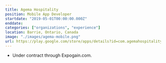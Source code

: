```yaml
---
title: Agema Hospitality
position: Mobile App Developer
startdate: "2019-05-01T00:00:00.000Z"
enddate:
categories: ["organizations", "experience"]
location: Barrie, Ontario, Canada
image: "./images/agema-mobile.png"
url: https://play.google.com/store/apps/details?id=com.agemahospitality.mobile
---
```

* Under contract through Expogain.com.